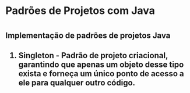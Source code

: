 <h1>Padrões de Projetos com Java<h1>

<h2>Implementação de padrões de projetos Java<h2>
<ol>
    <li>Singleton - Padrão de projeto criacional, garantindo que apenas um objeto desse tipo exista e forneça um único ponto de acesso a ele para qualquer outro código.</li>
</ol>